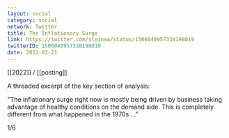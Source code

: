 ```yaml
---
layout: social
category: social
network: Twitter
title: The Inflationary Surge
link: https://twitter.com/steinea/status/1506040957338198019
twitterID: 1506040957338198019
date: 2022-03-21
---
```


[[2022]] / [[posting]]

A threaded excerpt of the key section of analysis:

"The inflationary surge right now is mostly being driven by business taking advantage of healthy conditions on the demand side. This is completely different from what happened in the 1970s ..."

1/6

